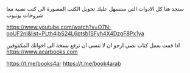 ستجد هنا كل الادوات التي ستسهل عليك تحويل الكتب المصورة الى كتب نصية معا شروحات يوتيوب 

https://www.youtube.com/watch?v=O7N-ooUF2nI&list=PLth4jbS24L6ptsb1SFyh4X4DzgF8Px1ya




اذا قمت بعمل كتاب نصي ارجو ان لا تنسى ان ترفع نسخة الى اخوانك المكفوفين
https://www.acarbooks.com

https://t.me/books4ar
https://t.me/book4arab

